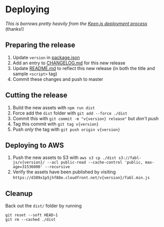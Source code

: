 # Deploying

*This is borrows pretty heavily from the [Keen.js deployment process](https://github.com/keen/keen-js/blob/master/DEPLOYING.md)* (thanks!)

## Preparing the release

1. Update `version` in [package.json](package.json)
2. Add an entry to [CHANGELOG.md](CHANGELOG.md) for this new release
3. Update [README.md](README.md) to reflect this new release (in both the title and sample `<script>` tag)
4. Commit these changes and push to master

## Cutting the release

1. Build the new assets with `npm run dist`
2. Force add the `dist` folder with `git add --force ./dist`
3. Commit this with `git commit -m "v{version} release"` but *don't push*
4. Tag this commit with `git tag v{version}`
5. Push *only* the tag with `git push origin v{version}`

## Deploying to AWS

1. Push the new assets to S3 with `aws s3 cp ./dist s3://fabl-js/v{version}/ --acl public-read --cache-control 'public, max-age=31536000' --recursive`
2. Verify the assets have been published by visiting `https://d389x1p5jhf88e.cloudfront.net/v{version}/fabl.min.js`

## Cleanup

Back out the `dist/` folder by running

```
git reset --soft HEAD~1
git rm --cached ./dist
```
